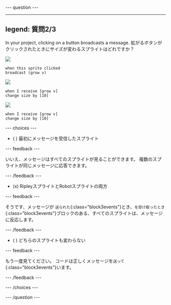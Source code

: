
--- question ---

---
legend: 質問2/3
---

In your project, clicking on a button broadcasts a message. 拡がるボタンがクリックされたときにサイズが変わるスプライトはどれですか？

![](images/grow-icon.png)

```blocks3
when this sprite clicked
broadcast (grow v)
```

![](images/Ripley-icon.png)

```blocks3
when I receive [grow v]
change size by [10]
```

![](images/Robot-icon.png)

```blocks3
when I receive [grow v]
change size by [10]
```

--- choices ---

- ( ) 最初にメッセージを受信したスプライト

 --- feedback ---

 いいえ、メッセージはすべてのスプライトが見ることができます。 複数のスプライトが同じメッセージに応答できます。

 --- /feedback ---

- (x) RipleyスプライトとRobotスプライトの両方

 --- feedback ---

 そうです、メッセージが `送られた`{:class="block3events"}とき、`を受け取ったとき`{:class="block3events"}ブロックのある、すべてのスプライトは、メッセージに反応します。

 --- /feedback ---

- ( ) どちらのスプライトも変わらない

 --- feedback ---

 もう一度見てください。 コードは正しくメッセージを`送って`{:class="block3events"}います。

 --- /feedback ---

--- /choices ---

--- /question ---
